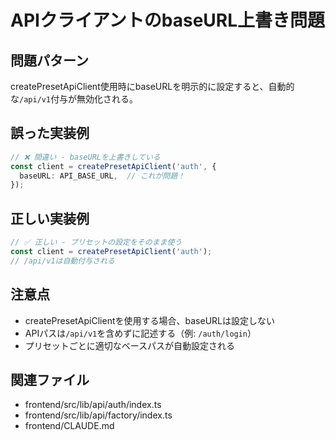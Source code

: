 # APIクライアントのbaseURL上書き問題

## 問題パターン
createPresetApiClient使用時にbaseURLを明示的に設定すると、自動的な`/api/v1`付与が無効化される。

## 誤った実装例
```typescript
// ❌ 間違い - baseURLを上書きしている
const client = createPresetApiClient('auth', {
  baseURL: API_BASE_URL,  // これが問題！
});
```

## 正しい実装例
```typescript
// ✅ 正しい - プリセットの設定をそのまま使う
const client = createPresetApiClient('auth');
// /api/v1は自動付与される
```

## 注意点
- createPresetApiClientを使用する場合、baseURLは設定しない
- APIパスは`/api/v1`を含めずに記述する（例: `/auth/login`）
- プリセットごとに適切なベースパスが自動設定される

## 関連ファイル
- frontend/src/lib/api/auth/index.ts
- frontend/src/lib/api/factory/index.ts
- frontend/CLAUDE.md